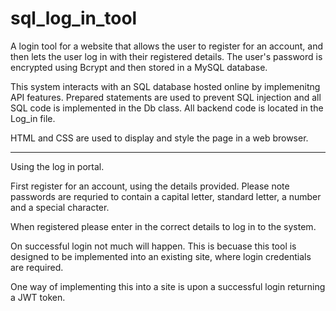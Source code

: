 # sql_log_in_tool
A login tool for a website that allows the user to register for an account, and then lets the user log in with their registered details. 
The user's password is encrypted using Bcrypt and then stored in a MySQL database.

This system interacts with an SQL database hosted online by implemenitng API features.
Prepared statements are used to prevent SQL injection and all SQL code is implemented in the Db class.
All backend code is located in the Log_in file.

HTML and CSS are used to display and style the page in a web browser.

-------------------------------------------------------------------------------

Using the log in portal.

First register for an account, using the details provided.
Please note passwords are requried to contain a capital letter, standard letter, a number and a special character.

When registered please enter in the correct details to log in to the system.


On successful login not much will happen.
This is becuase this tool is designed to be implemented into an existing site, where login credentials are required. 

One way of implementing this into a site is upon a successful login returning a JWT token.




